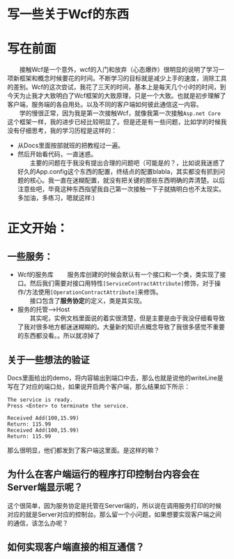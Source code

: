 # 写一些关于Wcf的东西
# 写在前面
&emsp;&emsp;接触Wcf是一个意外，wcf的入门和放弃（心态爆炸）很明显的说明了学习一项新框架和概念时候要花的时间。不断学习的目标就是减少上手的速度，消除工具的差别。Wcf的这次尝试，我花了三天的时间，基本上是每天几个小时的时间，到今天为止我才大致明白了Wcf框架的大致原理，只是一个大致。也就是初步理解了客户端，服务端的各自用处。以及不同的客户端如何彼此通信这一内容。  
&emsp;&emsp;学的慢很正常，因为我是第一次接触Wcf，就像我第一次接触`Asp.net Core`这个框架一样，我的进步已经比较明显了。但是还是有一些问题，比如学的时候我没有仔细思考，我的学习历程是这样的：  
- 从Docs里面按部就班的把教程过一遍。  
- 然后开始看代码，一直迷惑。  
&emsp;&emsp;主要的问题在于我没有提出合理的问题吧（可能是的？，比如说我迷惑了好久的App.config这个东西的配置，终结点的配置blabla，其实都没有抓到问题的核心。我一直在迷糊配置，就没有把关键的那些东西明确的弄清楚。以后注意些吧，毕竟这种东西指望我自己第一次接触一下子就搞明白也不太现实。多加油，多练习，嗯就这样:)

# 正文开始：
## 一些服务：
- Wcf的服务库
&emsp;&emsp;服务库创建的时候会默认有一个接口和一个类，类实现了接口。然后我们需要对接口用特性`[ServiceContractAttribute]`修饰，对于操作/方法使用`[OperationContractAttribute]`来修饰。  
&emsp;&emsp;接口包含了**服务协定**的定义，类是其实现。
- 服务的托管-->Host  
&emsp;&emsp;其实呢，实例文档里面说的着实很清楚，但是主要是由于我没仔细看导致了我对很多地方都迷迷糊糊的。大量新的知识点概念导致了我很多感觉不重要的东西都没看。。所以就凉掉了

## 关于一些想法的验证
Docs里面给出的demo，将内容输出到端口中去，那么也就是说他的writeLine是写在了对应的端口处，如果说开启两个客户端，那么结果如下所示：  
```
The service is ready.
Press <Enter> to terminate the service.

Received Add(100,15.99)
Return: 115.99
Received Add(100,15.99)
Return: 115.99
```
那么很明显，他们都发到了客户端这里面。是这样的嘛？

## 为什么在客户端运行的程序打印控制台内容会在Server端显示呢？  
这个很简单，因为服务协定是托管在Server端的，所以说在调用服务打印的时候对应的就是Server对应的控制台。那么留一个小问题，如果想要实现客户端之间的通信，该怎么办呢？

## 如何实现客户端直接的相互通信？